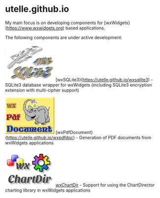 # utelle.github.io

My main focus is on developing components for [wxWidgets}(https://www.wxwidgets.org) based applications.

The following components are under active development:

[![wxSQLite3](wxsqlite3.png)](https://utelle.github.io/wxsqlite3)
[wxSQLite3}(https://utelle.github.io/wxsqlite3) - SQLite3 database wrapper for wxWidgets (including SQLite3 encryption extension with multi-cipher support)

[![wxPdfDocument](wxpdfdoc.png)](https://utelle.github.io/wxpdfdoc)
[wxPdfDocument}(https://utelle.github.io/wxpdfdoc) - Generation of PDF documents from wxWidgets applications

[![wxChartDir](wxchartdir.png)](https://utelle.github.io/wxchartdir)
[wxChartDir](https://utelle.github.io/wxchartdir) - Support for using the ChartDirector charting library in wxWidgets applications
